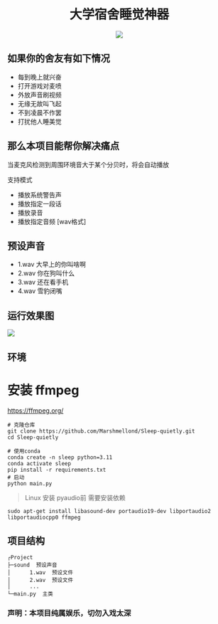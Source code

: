 <div align="center"><h1>大学宿舍睡觉神器</h1></div>
<div align="center"><img src="https://www.freeimg.cn/i/2023/12/19/6581a1983bb3e.png" ></div>

## 如果你的舍友有如下情况

- 每到晚上就兴奋
- 打开游戏对麦喷
- 外放声音刷视频
- 无缘无故叫飞起
- 不到凌晨不作罢
- 打扰他人睡美觉

## 那么本项目能帮你解决痛点
当麦克风检测到周围环境音大于某个分贝时，将会自动播放

支持模式

- 播放系统警告声
- 播放指定一段话
- 播放录音
- 播放指定音频 [wav格式]


## 预设声音

- 1.wav 大早上的你叫啥啊
- 2.wav 你在狗叫什么
- 3.wav 还在看手机
- 4.wav 雪豹闭嘴

## 运行效果图
<img src="https://s2.loli.net/2023/12/19/Rl8OKnJ6ITMzw9V.png" >

## 环境

# 安装 ffmpeg
https://ffmpeg.org/

```shell
# 克隆仓库
git clone https://github.com/Marshmellond/Sleep-quietly.git
cd Sleep-quietly

# 使用conda
conda create -n sleep python=3.11
conda activate sleep
pip install -r requirements.txt
# 启动
python main.py
```

> Linux 安装 pyaudio前 需要安装依赖

```shell
sudo apt-get install libasound-dev portaudio19-dev libportaudio2 libportaudiocpp0 ffmpeg
```

## 项目结构

```shell
┌Project
├─sound  预设声音
│      1.wav  预设文件
│      2.wav  预设文件
│      ... 
└─main.py  主类
```

### 声明：本项目纯属娱乐，切勿入戏太深